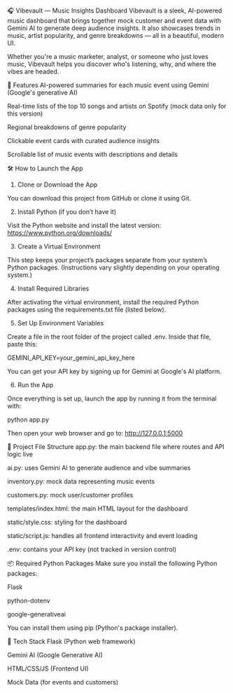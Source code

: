 🎧 Vibevault — Music Insights Dashboard
Vibevault is a sleek, AI-powered music dashboard that brings together mock customer and event data with Gemini AI to generate deep audience insights. It also showcases trends in music, artist popularity, and genre breakdowns — all in a beautiful, modern UI.

Whether you're a music marketer, analyst, or someone who just loves music, Vibevault helps you discover who's listening, why, and where the vibes are headed.

🚀 Features
AI-powered summaries for each music event using Gemini (Google's generative AI)

Real-time lists of the top 10 songs and artists on Spotify (mock data only for this version)

Regional breakdowns of genre popularity

Clickable event cards with curated audience insights

Scrollable list of music events with descriptions and details

🛠️ How to Launch the App
1. Clone or Download the App

You can download this project from GitHub or clone it using Git.

2. Install Python (if you don’t have it)

Visit the Python website and install the latest version:
https://www.python.org/downloads/

3. Create a Virtual Environment

This step keeps your project’s packages separate from your system’s Python packages.
(Instructions vary slightly depending on your operating system.)

4. Install Required Libraries

After activating the virtual environment, install the required Python packages using the requirements.txt file (listed below).

5. Set Up Environment Variables

Create a file in the root folder of the project called .env. Inside that file, paste this:

GEMINI_API_KEY=your_gemini_api_key_here

You can get your API key by signing up for Gemini at Google's AI platform.

6. Run the App

Once everything is set up, launch the app by running it from the terminal with:

python app.py

Then open your web browser and go to:
http://127.0.0.1:5000

📁 Project File Structure
app.py: the main backend file where routes and API logic live

ai.py: uses Gemini AI to generate audience and vibe summaries

inventory.py: mock data representing music events

customers.py: mock user/customer profiles

templates/index.html: the main HTML layout for the dashboard

static/style.css: styling for the dashboard

static/script.js: handles all frontend interactivity and event loading

.env: contains your API key (not tracked in version control)

📦 Required Python Packages
Make sure you install the following Python packages:

Flask

python-dotenv

google-generativeai

You can install them using pip (Python's package installer).

🤖 Tech Stack
Flask (Python web framework)

Gemini AI (Google Generative AI)

HTML/CSS/JS (Frontend UI)

Mock Data (for events and customers)